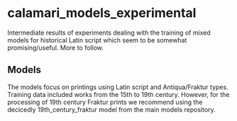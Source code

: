 # calamari_models_experimental

Intermediate results of experiments dealing with the training of mixed models for historical Latin script which seem to be somewhat promising/useful. More to follow.

## Models

The models focus on printings using Latin script and Antiqua/Fraktur types.
Training data included works from the 15th to 19th century.
However, for the processing of 19th century Fraktur prints we recommend using the decicedly 19th_century_fraktur model from the main models repository.
